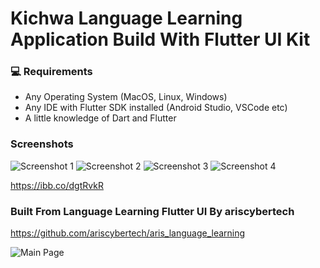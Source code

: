 # Kichwa Language Learning Application Build With Flutter UI Kit #

### 💻 Requirements

- Any Operating System (MacOS, Linux, Windows)
- Any IDE with Flutter SDK installed (Android Studio, VSCode etc)
- A little knowledge of Dart and Flutter

### Screenshots

![Screenshot 1]([https://drive.google.com/file/d/1T6dJnLnzvSbDCbfPnUXjBr4OHbhHvxaP/view?usp=share_link](https://ibb.co/ckhqJXD)) 
![Screenshot 2]([https://drive.google.com/file/d/1cFEv0x8E3QXBkNvYARxLQvfoZEicnA8u/view?usp=share_link](https://ibb.co/vxg0wC2)) 
![Screenshot 3]([https://drive.google.com/file/d/1QOO_T6PbKOjGn2ZycTz4qgztBQxyPABr/view?usp=share_link](https://ibb.co/ZVWW1MV)) 
![Screenshot 4](https://ibb.co/dgtRvkR)




https://ibb.co/dgtRvkR

### Built From Language Learning Flutter UI By ariscybertech

https://github.com/ariscybertech/aris_language_learning

![Main Page](https://res.cloudinary.com/olayemii/image/upload/v1611748849/assets/language-1_oestuf.png)
